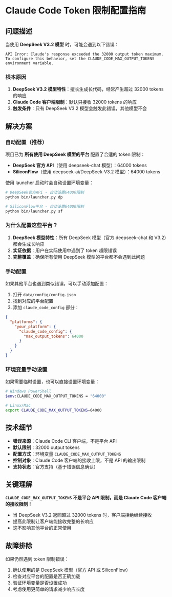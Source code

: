 # Claude Code Token 限制配置指南

## 问题描述

当使用 **DeepSeek V3.2 模型** 时，可能会遇到以下错误：

```
API Error: Claude's response exceeded the 32000 output token maximum.
To configure this behavior, set the CLAUDE_CODE_MAX_OUTPUT_TOKENS environment variable.
```

### 根本原因

1. **DeepSeek V3.2 模型特性**：擅长生成长代码，经常产生超过 32000 tokens 的响应
2. **Claude Code 客户端限制**：默认只接收 32000 tokens 的响应
3. **触发条件**：只有 DeepSeek V3.2 模型会触发此错误，其他模型不会

## 解决方案

### 自动配置（推荐）

项目已为 **所有使用 DeepSeek 模型的平台** 配置了合适的 token 限制：

- **DeepSeek 官方 API**（使用 deepseek-chat 模型）：64000 tokens
- **SiliconFlow**（使用 deepseek-ai/DeepSeek-V3.2 模型）：64000 tokens

使用 launcher 启动时会自动设置环境变量：

```bash
# DeepSeek官方API - 自动设置64000限制
python bin/launcher.py dp

# SiliconFlow平台 - 自动设置64000限制
python bin/launcher.py sf
```

### 为什么配置这些平台？

1. **DeepSeek 模型特性**：所有 DeepSeek 模型（官方 deepseek-chat 和 V3.2）都会生成长响应
2. **实证依据**：用户在实际使用中遇到了 token 超限错误
3. **完整覆盖**：确保所有使用 DeepSeek 模型的平台都不会遇到此问题

### 手动配置

如果其他平台也遇到类似错误，可以手动添加配置：

1. 打开 `data/config/config.json`
2. 找到对应的平台配置
3. 添加 `claude_code_config` 部分：

```json
{
  "platforms": {
    "your_platform": {
      "claude_code_config": {
        "max_output_tokens": 64000
      }
    }
  }
}
```

### 环境变量手动设置

如果需要临时设置，也可以直接设置环境变量：

```bash
# Windows PowerShell
$env:CLAUDE_CODE_MAX_OUTPUT_TOKENS = "64000"

# Linux/Mac
export CLAUDE_CODE_MAX_OUTPUT_TOKENS=64000
```

## 技术细节

- **错误来源**：Claude Code CLI 客户端，不是平台 API
- **默认限制**：32000 output tokens
- **配置方式**：环境变量 `CLAUDE_CODE_MAX_OUTPUT_TOKENS`
- **控制对象**：Claude Code 客户端的接收上限，不是 API 的输出限制
- **支持状态**：官方支持（基于错误信息确认）

## 关键理解

**`CLAUDE_CODE_MAX_OUTPUT_TOKENS` 不是平台 API 限制，而是 Claude Code 客户端的接收限制！**

- 当 DeepSeek V3.2 返回超过 32000 tokens 时，客户端拒绝继续接收
- 提高此限制让客户端能接收完整的长响应
- 这不影响其他平台的正常使用

## 故障排除

如果仍然遇到 token 限制错误：

1. 确认使用的是 DeepSeek 模型（官方 API 或 SiliconFlow）
2. 检查对应平台的配置是否正确加载
3. 验证环境变量是否设置成功
4. 考虑使用更简单的请求减少响应长度
